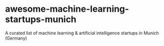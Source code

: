 # awesome-machine-learning-startups-munich
A curated list of machine learning &amp; artificial intelligence startups in Munich (Germany)
